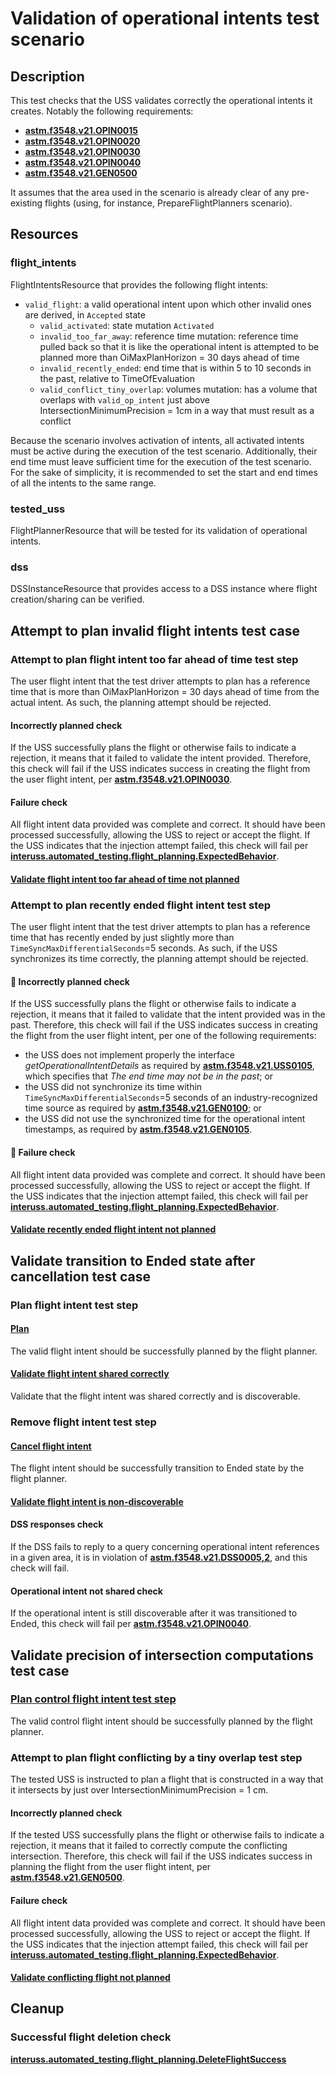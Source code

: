 # Validation of operational intents test scenario

## Description
This test checks that the USS validates correctly the operational intents it creates.
Notably the following requirements:
- **[astm.f3548.v21.OPIN0015](../../../../requirements/astm/f3548/v21.md)**
- **[astm.f3548.v21.OPIN0020](../../../../requirements/astm/f3548/v21.md)**
- **[astm.f3548.v21.OPIN0030](../../../../requirements/astm/f3548/v21.md)**
- **[astm.f3548.v21.OPIN0040](../../../../requirements/astm/f3548/v21.md)**
- **[astm.f3548.v21.GEN0500](../../../../requirements/astm/f3548/v21.md)**

It assumes that the area used in the scenario is already clear of any pre-existing flights (using, for instance, PrepareFlightPlanners scenario).

## Resources
### flight_intents
FlightIntentsResource that provides the following flight intents:
- `valid_flight`: a valid operational intent upon which other invalid ones are derived, in `Accepted` state
  - `valid_activated`: state mutation `Activated`
  - `invalid_too_far_away`: reference time mutation: reference time pulled back so that it is like the operational intent is attempted to be planned more than OiMaxPlanHorizon = 30 days ahead of time
  - `invalid_recently_ended`: end time that is within 5 to 10 seconds in the past, relative to TimeOfEvaluation
  - `valid_conflict_tiny_overlap`: volumes mutation: has a volume that overlaps with `valid_op_intent` just above IntersectionMinimumPrecision = 1cm in a way that must result as a conflict

Because the scenario involves activation of intents, all activated intents must be active during the execution of the
test scenario. Additionally, their end time must leave sufficient time for the execution of the test scenario. For the
sake of simplicity, it is recommended to set the start and end times of all the intents to the same range.

### tested_uss
FlightPlannerResource that will be tested for its validation of operational intents.

### dss
DSSInstanceResource that provides access to a DSS instance where flight creation/sharing can be verified.

## Attempt to plan invalid flight intents test case
### Attempt to plan flight intent too far ahead of time test step
The user flight intent that the test driver attempts to plan has a reference time that is more than
OiMaxPlanHorizon = 30 days ahead of time from the actual intent. As such, the planning attempt should be rejected.

#### Incorrectly planned check
If the USS successfully plans the flight or otherwise fails to indicate a rejection, it means that it failed to validate
the intent provided.  Therefore, this check will fail if the USS indicates success in creating the flight from the user
flight intent, per **[astm.f3548.v21.OPIN0030](../../../../requirements/astm/f3548/v21.md)**.

#### Failure check
All flight intent data provided was complete and correct. It should have been processed successfully, allowing the USS
to reject or accept the flight. If the USS indicates that the injection attempt failed, this check will fail per
**[interuss.automated_testing.flight_planning.ExpectedBehavior](../../../../requirements/interuss/automated_testing/flight_planning.md)**.

#### [Validate flight intent too far ahead of time not planned](../validate_not_shared_operational_intent.md)

### Attempt to plan recently ended flight intent test step
The user flight intent that the test driver attempts to plan has a reference time that has recently ended by just slightly more than `TimeSyncMaxDifferentialSeconds`=5 seconds.
As such, if the USS synchronizes its time correctly, the planning attempt should be rejected.

#### 🛑 Incorrectly planned check
If the USS successfully plans the flight or otherwise fails to indicate a rejection, it means that it failed to validate
that the intent provided was in the past. Therefore, this check will fail if the USS indicates success in creating the
flight from the user flight intent, per one of the following requirements:
- the USS does not implement properly the interface _getOperationalIntentDetails_ as required by **[astm.f3548.v21.USS0105](../../../../requirements/astm/f3548/v21.md)**, which specifies that _The end time may not be in the past_; or
- the USS did not synchronize its time within `TimeSyncMaxDifferentialSeconds`=5 seconds of an industry-recognized time source as required by **[astm.f3548.v21.GEN0100](../../../../requirements/astm/f3548/v21.md)**; or
- the USS did not use the synchronized time for the operational intent timestamps, as required by **[astm.f3548.v21.GEN0105](../../../../requirements/astm/f3548/v21.md)**.

#### 🛑 Failure check
All flight intent data provided was complete and correct. It should have been processed successfully, allowing the USS
to reject or accept the flight. If the USS indicates that the injection attempt failed, this check will fail per
**[interuss.automated_testing.flight_planning.ExpectedBehavior](../../../../requirements/interuss/automated_testing/flight_planning.md)**.

#### [Validate recently ended flight intent not planned](../validate_not_shared_operational_intent.md)

## Validate transition to Ended state after cancellation test case
### Plan flight intent test step

#### [Plan](../../../flight_planning/plan_flight_intent.md)
The valid flight intent should be successfully planned by the flight planner.

#### [Validate flight intent shared correctly](../validate_shared_operational_intent.md)
Validate that the flight intent was shared correctly and is discoverable.

### Remove flight intent test step

#### [Cancel flight intent](../../../flight_planning/delete_flight_intent.md)
The flight intent should be successfully transition to Ended state by the flight planner.

#### [Validate flight intent is non-discoverable](../validate_removed_operational_intent.md)

#### DSS responses check

If the DSS fails to reply to a query concerning operational intent references in a given area,
it is in violation of **[astm.f3548.v21.DSS0005,2](../../../../requirements/astm/f3548/v21.md)**, and this check will fail.

#### Operational intent not shared check
If the operational intent is still discoverable after it was transitioned to Ended,
this check will fail per **[astm.f3548.v21.OPIN0040](../../../../requirements/astm/f3548/v21.md)**.

## Validate precision of intersection computations test case
### [Plan control flight intent test step](../../../flight_planning/plan_flight_intent.md)
The valid control flight intent should be successfully planned by the flight planner.

### Attempt to plan flight conflicting by a tiny overlap test step
The tested USS is instructed to plan a flight that is constructed in a way that it intersects by just over IntersectionMinimumPrecision = 1 cm.

#### Incorrectly planned check
If the tested USS successfully plans the flight or otherwise fails to indicate a rejection, it means that it failed
to correctly compute the conflicting intersection. Therefore, this check will fail if the USS indicates success in
planning the flight from the user flight intent, per **[astm.f3548.v21.GEN0500](../../../../requirements/astm/f3548/v21.md)**.

#### Failure check
All flight intent data provided was complete and correct. It should have been processed successfully, allowing the USS
to reject or accept the flight. If the USS indicates that the injection attempt failed, this check will fail per
**[interuss.automated_testing.flight_planning.ExpectedBehavior](../../../../requirements/interuss/automated_testing/flight_planning.md)**.

#### [Validate conflicting flight not planned](../validate_not_shared_operational_intent.md)

## Cleanup
### Successful flight deletion check
**[interuss.automated_testing.flight_planning.DeleteFlightSuccess](../../../../requirements/interuss/automated_testing/flight_planning.md)**

